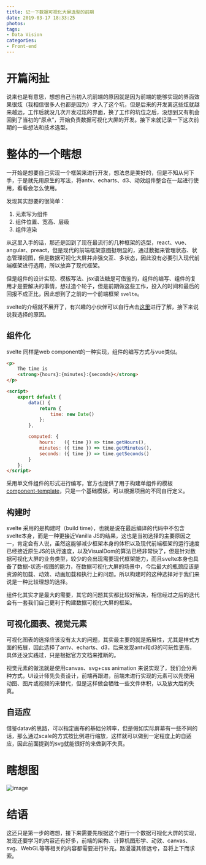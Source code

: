 ```yaml
---
title: 记一下数据可视化大屏选型的前期
date: 2019-03-17 18:33:25
photos:
tags: 
- Data Vision
categories:
- Front-end
---
```


# 开篇闲扯

说来也是有意思，想想自己当初入坑前端的原因就是因为前端的能够实现的界面效果很炫（我相信很多人也都是因为）才入了这个坑，但是后来的开发离这些炫就越来越远，工作后就没几次开发过炫的界面，换了工作的坑位之后，没想到又有机会回到了当初的“原点”，开始负责数据可视化大屏的开发。接下来就记录一下这次前期的一些想法和技术选型。

<!-- more -->

# 整体的一个瞎想

一开始是想要自己实现一个框架来进行开发，想法总是美好的，但是不知从何下手，于是就先用原生的写法，将antv、echarts、d3、动效组件整合在一起进行使用，看看会怎么使用。  

发现其实想要的很简单：
1. 元素写为组件
2. 组件位置、宽高、层级
3. 组件渲染
 
从这里入手的话，那还是回到了现在最流行的几种框架的选型，react、vue、angular、preact，但是现代的前端框架意图挺明显的，通过数据来管理状态、状态管理视图，但是数据可视化大屏并非强交互、多状态，因此没有必要引入现代前端框架进行选用，所以放弃了现代框架。  

但是组件的设计实现、模板写法、jsx语法糖是可借鉴的，组件的编写、组件的复用才是要解决的事情，想过造个轮子，但是前期做这些工作，投入的时间和最后的回报不成正比，因此想到了之前的一个前端框架 `svelte`。  

svelte的介绍就不展开了，有兴趣的小伙伴可以自行点击[这里](https://svelte.technology/guide#what-is-svelte-)进行了解，接下来说说我选择的原因。

## 组件化

svelte 同样是web component的一种实现，组件的编写方式与vue类似。

```html
<p>
	The time is
	<strong>{hours}:{minutes}:{seconds}</strong>
</p>

<script>
	export default {
		data() {
			return {
				time: new Date()
			};
		},

		computed: {
			hours:   ({ time }) => time.getHours(),
			minutes: ({ time }) => time.getMinutes(),
			seconds: ({ time }) => time.getSeconds()
		}
	};
</script>
```

采用单文件组件的形式进行编写，官方也提供了用于构建单组件的模板[component-template](https://github.com/sveltejs/component-template)，只是一个基础模板，可以根据项目的不同自行定义。

## 构建时

svelte 采用的是构建时（build time），也就是说在最后编译的代码中不包含svelte本身，而是一种更接近Vanilla JS的结果，这也是当初选择的主要原因之一，肯定会有人说，虽然这能够减少框架本身的体积以及现代前端框架的运行速度已经接近原生JS的执行速度，以及VisualDom的算法已经非常快了，但是针对数据可视化大屏的业务类型，较少的会出现需要现代框架能力，而且svelte本身也具备了数据-状态-视图的能力，在数据可视化大屏的场景中，今后最大的瓶颈应该是资源的加载、动效、动画加载和执行上的问题。所以构建时的这种选择对于我们来说是一种比较理想的选择。  

组件化其实才是最大的需要，其它的问题其实都比较好解决，相信经过之后的迭代会有一套我们自己更利于构建数据可视化大屏的框架。

## 可视化图表、视觉元素

可视化图表的选择应该没有太大的问题，其实最主要的就是拓展性，尤其是样式方面的拓展，因此选择了antv、echarts、d3，后来发现antv和d3的可玩性更高，具体还没实践过，只是根据官方文档来推断的。  

视觉元素的做法就是使用canvas、svg+css animation 来说实现了，我们会分两种方式，UI设计师先负责设计，前端再跟进，前端未进行实现的元素可以先使用动图、图片或视频的来替代，但是这样做会牺牲一些文件体积，以及放大后的失真。  

## 自适应

借鉴datav的思路，可以指定画布的基础分辨率，但是假如实际屏幕有一些不同的话，那么通过scale的方式按比例进行缩放，这样就可以做到一定程度上的自适应，因此前面提到的svg就能很好的来做到不失真。  

# 瞎想图

![image](http://assets.processon.com/chart_image/5c8e2132e4b09a16b9a552cd.png)

# 结语

这还只是第一步的瞎想，接下来需要先根据这个进行一个数据可视化大屏的实现，发现还要学习的内容还有好多，前端的架构、计算机图形学、动效、canvas、svg、WebGL等等相关的内容都需要进行补充。路漫漫其修远兮，吾将上下而求索。